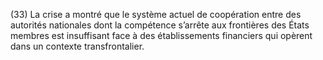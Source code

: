 (33) La crise a montré que le système actuel de coopération entre des autorités nationales dont la compétence s’arrête aux frontières des États membres est insuffisant face à des établissements financiers qui opèrent dans un contexte transfrontalier.